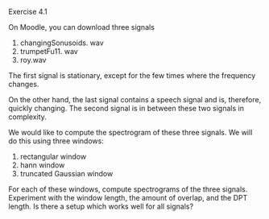 Exercise 4.1

On Moodle, you can download three signals

1. changingSonusoids. wav
2. trumpetFu11. wav
3. roy.wav

The first signal is stationary, except for the few times where the frequency changes. 

On the other hand, the last signal contains a speech signal and is, therefore, quickly changing. The second signal is in between these two signals in complexity.

We would like to compute the spectrogram of these three signals. We will do this using three windows: 

1. rectangular window
2. hann window
3. truncated Gaussian window

For each of these windows, compute spectrograms of the three signals. Experiment with the window length, the amount of overlap, and the DPT length. Is there a setup which works well for all signals?
